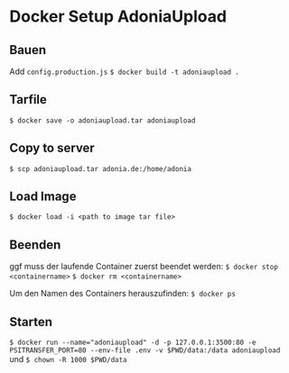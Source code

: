 # Docker Setup AdoniaUpload

## Bauen

Add `config.production.js`
`$ docker build -t adoniaupload .`

## Tarfile

`$ docker save -o adoniaupload.tar adoniaupload`

## Copy to server

`$ scp adoniaupload.tar adonia.de:/home/adonia`

## Load Image

`$ docker load -i <path to image tar file>`

## Beenden

ggf muss der laufende Container zuerst beendet werden:
`$ docker stop <containername>`
`$ docker rm <containername>`

Um den Namen des Containers herauszufinden:
`$ docker ps`

## Starten

`$ docker run --name="adoniaupload" -d -p 127.0.0.1:3500:80 -e PSITRANSFER_PORT=80 --env-file .env -v $PWD/data:/data adoniaupload`
und
`$ chown -R 1000 $PWD/data`
